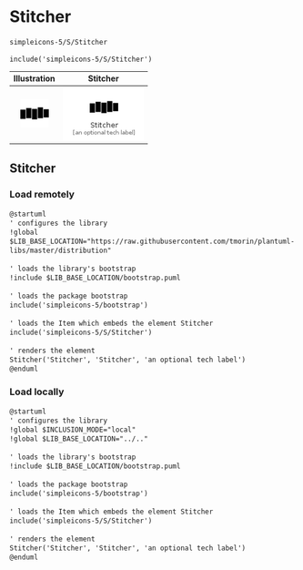# Stitcher


```text
simpleicons-5/S/Stitcher
```

```text
include('simpleicons-5/S/Stitcher')
```



| Illustration | Stitcher |
| :---: | :---: |
| ![illustration for Illustration](../../simpleicons-5/S/Stitcher.png) | ![illustration for Stitcher](../../simpleicons-5/S/Stitcher.Local.png) |




## Stitcher

### Load remotely
```plantuml
@startuml
' configures the library
!global $LIB_BASE_LOCATION="https://raw.githubusercontent.com/tmorin/plantuml-libs/master/distribution"

' loads the library's bootstrap
!include $LIB_BASE_LOCATION/bootstrap.puml

' loads the package bootstrap
include('simpleicons-5/bootstrap')

' loads the Item which embeds the element Stitcher
include('simpleicons-5/S/Stitcher')

' renders the element
Stitcher('Stitcher', 'Stitcher', 'an optional tech label')
@enduml
```

### Load locally
```plantuml
@startuml
' configures the library
!global $INCLUSION_MODE="local"
!global $LIB_BASE_LOCATION="../.."

' loads the library's bootstrap
!include $LIB_BASE_LOCATION/bootstrap.puml

' loads the package bootstrap
include('simpleicons-5/bootstrap')

' loads the Item which embeds the element Stitcher
include('simpleicons-5/S/Stitcher')

' renders the element
Stitcher('Stitcher', 'Stitcher', 'an optional tech label')
@enduml
```

